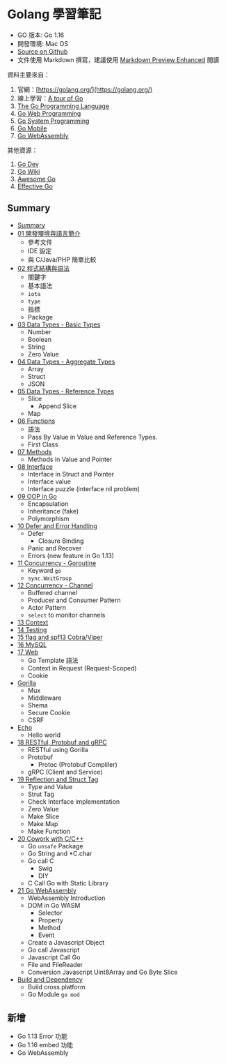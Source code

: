 # Golang 學習筆記

- GO 版本: Go 1.16
- 開發環境: Mac OS
- [Source on Github](https://github.com/kigichang/go_course)
- 文件使用 Markdown 撰寫，建議使用 [Markdown Preview Enhanced](https://github.com/shd101wyy/markdown-preview-enhanced) 閱讀

資料主要來自：

1. 官網：[https://golang.org/](https://golang.org/)
1. 線上學習：[A tour of Go](https://tour.golang.org/list)
1. [The Go Programming Language](https://www.amazon.com/Programming-Language-Addison-Wesley-Professional-Computing-ebook/dp/B0184N7WWS)
1. [Go Web Programming](https://www.manning.com/books/go-web-programming)
1. [Go System Programming](https://www.packtpub.com/networking-and-servers/go-systems-programming)
1. [Go Mobile](https://github.com/golang/go/wiki/Mobile)
1. [Go WebAssembly](https://github.com/golang/go/wiki/WebAssembly)

其他資源：

1. [Go Dev](https://go.dev/)
1. [Go Wiki](https://github.com/golang/go/wiki)
1. [Awesome Go](https://awesome-go.com/)
1. [Effective Go](https://golang.org/doc/effective_go)

## Summary

- [Summary](README.md)
- [01 開發環境與語言簡介](class01/)
  - 參考文件
  - IDE 設定
  - 與 C/Java/PHP 簡單比較
- [02 程式結構與語法](class02/)
  - 關鍵字
  - 基本語法
  - `iota`
  - `type`
  - 指標
  - Package
- [03 Data Types - Basic Types](class03/)
  - Number
  - Boolean
  - String
  - Zero Value
- [04 Data Types - Aggregate Types](class04/)
  - Array
  - Struct
  - JSON
- [05 Data Types - Reference Types](class05/)
  - Slice
    - Append Slice
  - Map
- [06 Functions](class06/)
  - 語法
  - Pass By Value in Value and Reference Types.
  - First Class
- [07 Methods](class07/)
  - Methods in Value and Pointer
- [08 Interface](class08/)
  - Interface in Struct and Pointer
  - Interface value
  - Interface puzzle (interface nil problem)
- [09 OOP in Go](class09/)
  - Encapsulation
  - Inheritance (fake)
  - Polymorphism
- [10 Defer and Error Handling](class10/)
  - Defer
    - Closure Binding
  - Panic and Recover
  - Errors (new feature in Go 1.13)
- [11 Concurrency - Goroutine](class11/)
  - Keyword `go`
  - `sync.WaitGroup`
- [12 Concurrency - Channel](class12/)
  - Buffered channel
  - Producer and Consumer Pattern
  - Actor Pattern
  - `select` to monitor channels
- [13 Context](class13/)
- [14 Testing](class14/)
- [15 flag and spf13 Cobra/Viper](class15/)
- [16 MySQL](class16/)
- [17 Web](class17/)
  - Go Template 語法
  - Context in Request (Request-Scoped)
  - Cookie
- [Gorilla](gorilla/)
  - Mux
  - Middleware
  - Shema
  - Secure Cookie
  - CSRF
- [Echo](echo/)
  - Hello world
- [18 RESTful, Protobuf and gRPC](class18/)
  - RESTful using Gorilla
  - Protobuf
    - Protoc (Protobuf Compliler)
  - gRPC (Client and Service)
- [19 Reflection and Struct Tag](class19/)
  - Type and Value
  - Strut Tag
  - Check Interface implementation
  - Zero Value
  - Make Slice
  - Make Map
  - Make Function
- [20 Cowork with C/C++](class20/)
  - Go `unsafe` Package
  - Go String and *C.char
  - Go call C
    - Swig
    - DIY
  - C Call Go with Static Library
- [21 Go WebAssembly](class21/)
  - WebAssembly Introduction
  - DOM in Go WASM
    - Selector
    - Property
    - Method
    - Event
  - Create a Javascript Object
  - Go call Javascript
  - Javascript Call Go
  - File and FileReader
  - Conversion Javascript Uint8Array and Go Byte Slice
- [Build and Dependency](class_build_dependency)
  - Build cross platform
  - Go Module `go mod`
## 新增

- Go 1.13 Error 功能
- Go 1.16 embed 功能
- Go WebAssembly
